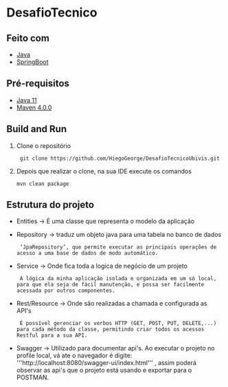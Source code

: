 # DesafioTecnico

## Feito com
* [Java](#Título-e-Imagem-de-capa)
* [SpringBoot](#badges)

## Pré-requisitos
* [Java 11 ](#Título-e-Imagem-de-capa)
* [Maven 4.0.0](#Título-e-Imagem-de-capa)

## Build and Run

1. Clone o repositório

    ``` git clone https://github.com/HiegoGeorge/DesafioTecnicoUbivis.git```
 
 2. Depois que realizar o clone, na sua IDE execute os comandos

    ``` mvn clean package ``` 
    
 ## Estrutura do projeto
  
* Entities  -> É uma classe que representa o modelo da aplicação
 
* Repository -> traduz um objeto java para uma tabela no banco de dados

     ``` ‘JpaRepository’, que permite executar as principais operações de acesso a uma base de dados de modo automático.```

* Service -> Onde fica toda a logica de negócio de um projeto

     ``` A lógica da minha aplicação isolada e organizada em um só local, para que ela seja de fácil manutenção, e possa ser facilmente acessada por outros componentes.```

* Rest/Resource ->  Onde são realizadas a chamada e configurada as API's 

    ``` É possível gerenciar os verbos HTTP (GET, POST, PUT, DELETE,...) para cada método da classe, permitindo criar todos os acessos Restful para a sua API.```
    
* Swagger -> Utilizado para documentar api's. Ao executar o projeto no profile local, vá ate o navegador é digite: 
 '''http://localhost:8080/swagger-ui/index.html''' , assim poderá observar as api's que o projeto está usando e  exportar para o POSTMAN.
